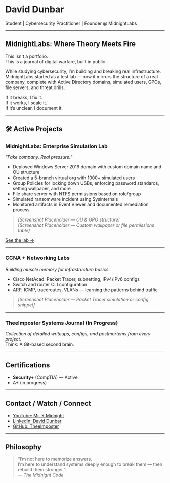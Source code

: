 # David Dunbar  
Student | Cybersecurity Practitioner | Founder @ MidnightLabs  

---

## MidnightLabs: Where Theory Meets Fire

This isn't a portfolio.  
This is a journal of digital warfare, built in public.

While studying cybersecurity, I’m building and breaking real infrastructure. MidnightLabs started as a test lab — now it mirrors the structure of a real company, complete with Active Directory domains, simulated users, GPOs, file servers, and threat drills.

If it breaks, I fix it.  
If it works, I scale it.  
If it’s unclear, I document it.

---

## 🛠 Active Projects

### **MidnightLabs: Enterprise Simulation Lab**
_“Fake company. Real pressure.”_

- Deployed Windows Server 2019 domain with custom domain name and OU structure
- Created a 5-branch virtual org with 1000+ simulated users
- Group Policies for locking down USBs, enforcing password standards, setting wallpaper, and more
- File share server with NTFS permissions based on role/group
- Simulated ransomware incident using Sysinternals
- Monitored artifacts in Event Viewer and documented remediation process

> _[Screenshot Placeholder — OU & GPO structure]_  
> _[Screenshot Placeholder — Custom wallpaper or file permissions table]_

[See the lab →](https://github.com/TheeImposter)

---

### **CCNA + Networking Labs**
_Building muscle memory for infrastructure basics._

- Cisco NetAcad: Packet Tracer, subnetting, IPv4/IPv6 configs
- Switch and router CLI configuration  
- ARP, ICMP, traceroutes, VLANs — learning the patterns behind traffic

> _[Screenshot Placeholder — Packet Tracer simulation or config snippet]_

---

### **TheeImposter Systems Journal (In Progress)**  
_Collection of detailed writeups, configs, and postmortems from every project._  
Think: A Git-based second brain.

---

## Certifications

- **Security+** (CompTIA) — Active  
- A+ (in progress)  

---

## Contact / Watch / Connect

- [YouTube: Mr. X Midnight](https://www.youtube.com/@Mr.x.midnight)
- [LinkedIn: David Dunbar](https://www.linkedin.com/in/falcon200219/)
- [GitHub: TheeImposter](https://github.com/TheeImposter)

---

## Philosophy

> “I’m not here to memorize answers.  
> I’m here to understand systems deeply enough to break them — then rebuild them stronger.”  
> — *The Midnight Code*
